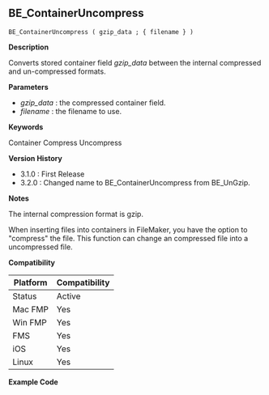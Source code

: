## BE_ContainerUncompress

    BE_ContainerUncompress ( gzip_data ; { filename } )

**Description**  

Converts stored container field *gzip_data* between the internal compressed and un-compressed formats.

**Parameters**

* *gzip_data* : the compressed container field.
* *filename* : the filename to use.

**Keywords**  

Container Compress Uncompress

**Version History**

* 3.1.0 : First Release
* 3.2.0 : Changed name to BE_ContainerUncompress from BE_UnGzip.

**Notes**

The internal compression format is gzip.

When inserting files into containers in FileMaker, you have the option to "compress" the file.  This function can change an compressed file into a uncompressed file.

**Compatibility** 

| Platform | Compatibility |
|-----------|-----------|
| Status | Active |  
| Mac FMP | Yes  |  
| Win FMP | Yes  |  
| FMS | Yes  |  
| iOS | Yes  |  
| Linux | Yes  |  

**Example Code**

